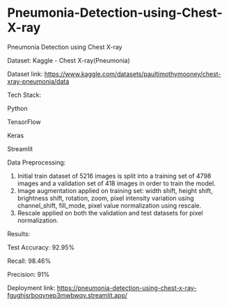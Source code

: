 # Pneumonia-Detection-using-Chest-X-ray
Pneumonia Detection using Chest X-ray  

Dataset: Kaggle - Chest X-ray(Pneumonia)

Dataset link: 
https://www.kaggle.com/datasets/paultimothymooney/chest-xray-pneumonia/data

Tech Stack:

Python

TensorFlow

Keras

Streamlit

Data Preprocessing:

1. Initial train dataset of 5216 images is split into a training set of 4798 images and a validation set of 418 images in order to train the model.
2. Image augmentation applied on training set: width shift, height shift,  brightness shift, rotation, zoom, pixel intensity variation using channel_shift, fill_mode, pixel value normalization using rescale.
3. Rescale applied on both the validation and test datasets for pixel normalization.

Results:

Test Accuracy: 92.95% 

Recall: 98.46%

Precision: 91%

Deployment link:
https://pneumonia-detection-using-chest-x-ray-fgughjsrboqynep3mwbwqy.streamlit.app/

